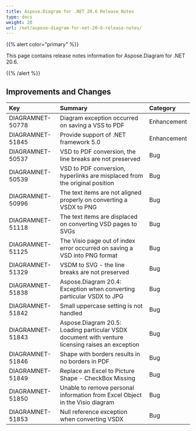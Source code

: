 ```yaml
---
title: Aspose.Diagram for .NET 20.6 Release Notes
type: docs
weight: 20
url: /net/aspose-diagram-for-net-20-6-release-notes/
---
```


{{% alert color="primary" %}} 

This page contains release notes information for Aspose.Diagram for .NET 20.6.

{{% /alert %}} 
## **Improvements and Changes**

|**Key**|**Summary**|**Category**|
| :- | :- | :- |
|DIAGRAMNET-50778|Diagram exception occurred on saving a VSS to PDF|Enhancement|
|DIAGRAMNET-51845|Provide support of .NET framework 5.0|Enhancement|
|DIAGRAMNET-50537|VSD to PDF conversion, the line breaks are not preserved|Bug|
|DIAGRAMNET-50539|VSD to PDF conversion, hyperlinks are misplaced from the original position|Bug|
|DIAGRAMNET-50996|The text items are not aligned properly on converting a VSDX to PNG|Bug|
|DIAGRAMNET-51118|The text items are displaced on converting VSD pages to SVGs|Bug|
|DIAGRAMNET-51125|The Visio page out of index error occurred on saving a VSD into PNG format|Bug|
|DIAGRAMNET-51329|VSDM to SVG - the line breaks are not preserved|Bug|
|DIAGRAMNET-51838|Aspose.Diagram 20.4: Exception when converting particular VSDX to JPG|Bug|
|DIAGRAMNET-51842|Small uppercase setting is not handled|Bug|
|DIAGRAMNET-51843|Aspose.Diagram 20.5: Loading particular VSDX document with venture licensing raises an exception|Bug|
|DIAGRAMNET-51846|Shape with borders results in no borders in PDF|Bug|
|DIAGRAMNET-51849|Replace an Excel to Picture Shape - CheckBox Missing|Bug|
|DIAGRAMNET-51850|Unable to remove personal information from Excel Object in the Visio diagram|Bug|
|DIAGRAMNET-51853|Null reference exception when converting VSDX|Bug|



